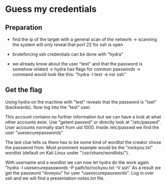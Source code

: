 # Guess my credentials

## Preparation

- find the ip of the target with a general scan of the network
	-> scanning the system will only reveal that port 22 for ssh is open

- bruteforcing ssh credentials can be done with "hydra"

- we already know about the user "test" and that the password is somehow related
	-> hydra has flags for common passwords
	-> command would look like this: "hydra -l test -e nsr <MACHINE-IP> ssh"

## Get the flag

Using hydra on the machine with "test" reveals that the password is "tset" (backwards).
Now log into the "test" user.

This account contains no further information but we can have a look at what other accounts exist. Use "getent passwd" or directly look at "/etc/passwd".
User accounts normally start from uid 1000.
Inside /etc/passwd we find the user "usesecurepasswords".

The last clue tells us there has to be some kind of wordlist the creator chose the password from.
Most prominent example would be the "rockyou.txt" wordlist (default on Kali Linux under "/usr/share/wordlists/").

With username and a wordlist we can now let hydra do the work again.
"hydra -l usesecurepasswords -P path/to/rockyou.txt -V <MACHINE-IP> ssh" 
As a result we get the password "iloveyou" for user "usesecurepasswords".
Log in over ssh and we will find a presentation-notes.txt file.

